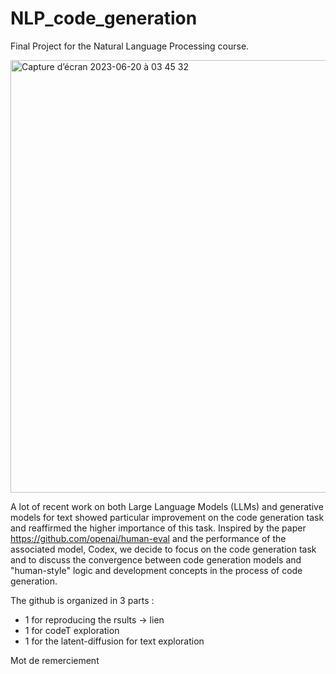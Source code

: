 # NLP_code_generation
Final Project for the Natural Language Processing course.

<img width="692" alt="Capture d’écran 2023-06-20 à 03 45 32" src="https://github.com/Shanehoeb/NLP_code_generation/assets/88781950/f98faff7-5b50-4f90-aefd-632260e5db1a">

A lot of recent work on both Large Language Models (LLMs) and generative models for text showed particular improvement on the code generation task and reaffirmed the higher importance of this task. 
Inspired by the paper https://github.com/openai/human-eval and the performance of the associated model, Codex, we decide to focus on the code generation task and to discuss the convergence between code generation models and "human-style" logic and development concepts in the process of code generation.

The github is organized in 3 parts :
- 1 for reproducing the rsults -> lien
- 1 for codeT exploration
- 1 for the latent-diffusion for text exploration

Mot de remerciement
